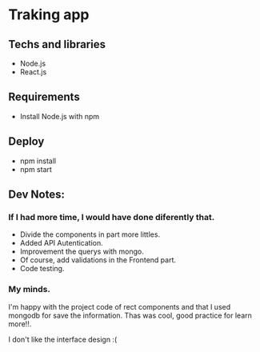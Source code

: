 
# Traking app

## Techs and libraries
- Node.js
- React.js

## Requirements
- Install Node.js with npm

## Deploy

- npm install
- npm start


## Dev Notes:
### If I had more time, I would have done diferently that.
- Divide the components in part more littles.
- Added API Autentication.
- Improvement the querys with mongo.
- Of course, add validations in the Frontend part.
- Code testing.

### My minds.
I'm happy with the project code of rect components and that I used mongodb for save the information. Thas was cool, good practice for learn more!!.

I don't like the interface design :(